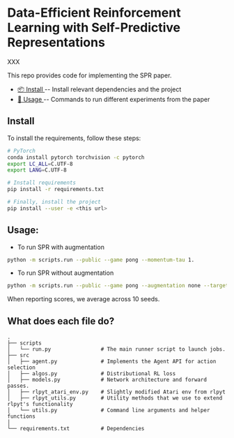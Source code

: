 # Data-Efficient Reinforcement Learning with Self-Predictive Representations

XXX

This repo provides code for implementing the SPR paper.

* [📦 Install ](#install) -- Install relevant dependencies and the project
* [🔧 Usage ](#usage) -- Commands to run different experiments from the paper

## Install 
To install the requirements, follow these steps:
```bash
# PyTorch
conda install pytorch torchvision -c pytorch
export LC_ALL=C.UTF-8
export LANG=C.UTF-8

# Install requirements
pip install -r requirements.txt

# Finally, install the project
pip install --user -e <this url>
```

## Usage:

* To run SPR with augmentation
```bash
python -m scripts.run --public --game pong --momentum-tau 1.
```

* To run SPR without augmentation
```bash
python -m scripts.run --public --game pong --augmentation none --target-augmentation 0 --momentum-tau 0.01 --dropout 0.5
```

When reporting scores, we average across 10 seeds. 

## What does each file do? 

    .
    ├── scripts
    │   └── run.py                # The main runner script to launch jobs.
    ├── src                     
    │   ├── agent.py              # Implements the Agent API for action selection 
    │   ├── algos.py              # Distributional RL loss
    │   ├── models.py             # Network architecture and forward passes.
    │   ├── rlpyt_atari_env.py    # Slightly modified Atari env from rlpyt
    │   ├── rlpyt_utils.py        # Utility methods that we use to extend rlpyt's functionality
    │   └── utils.py              # Command line arguments and helper functions 
    │
    └── requirements.txt          # Dependencies
